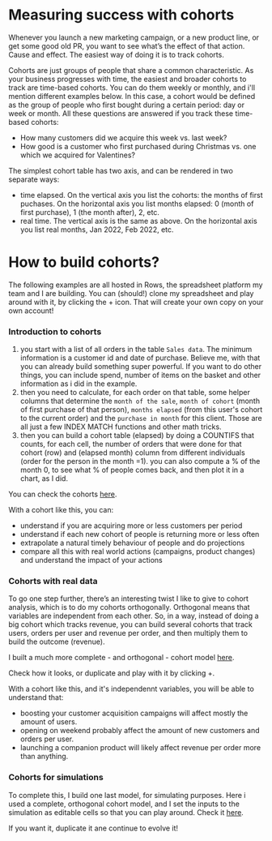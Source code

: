 # Measuring success with cohorts

Whenever you launch a new marketing campaign, or a new product line, or get some good old PR, you want to see what’s the effect of that action. Cause and effect. The easiest way of doing it is to track cohorts.

Cohorts are just groups of people that share a common characteristic. As your business progresses with time, the easiest and broader cohorts to track are time-based cohorts. You can do them weekly or monthly, and i'll mention different examples below. In this case, a cohort would be defined as the group of people who first bought during a certain period: day or week or month. All these questions are answered if you track these time-based cohorts:
- How many customers did we acquire this week vs. last week? 
- How good is a customer who first purchased during Christmas vs. one which we acquired for Valentines? 

The simplest cohort table has two axis, and can be rendered in two separate ways:
- time elapsed. On the vertical axis you list the cohorts: the months of first puchases. On the horizontal axis you list months elapsed: 0 (month of first purchase), 1 (the month after), 2, etc.
- real time. The vertical axis is the same as above. On the horizontal axis you list real months, Jan 2022, Feb 2022, etc.

# How to build cohorts?

The following examples are all hosted in Rows, the spreadsheet platform my team and I are building. You can (should!) clone my spreadsheet and play around with it, by clicking the + icon. That will create your own copy on your own account!

### Introduction to cohorts 

1. you start with a list of all orders in the table `Sales data`. The minimum information is a customer id and date of purchase. Believe me, with that you can already build something super powerful. If you want to do other things, you can include spend, number of items on the basket and other information as i did in the example.
2. then you need to calculate, for each order on that table, some helper columns that determine the `month of the sale`, `month of cohort` (month of first purchase of that person), `months elapsed` (from this user's cohort to the current order) and the `purchase in month` for this client. Those are all just a few INDEX MATCH functions and other math tricks.
3. then you can build a cohort table (elapsed) by doing a COUNTIFS that counts, for each cell, the number of orders that were done for that cohort (row) and (elapsed month) column from different individuals (order for the person in the month =1). you can also compute a % of the month 0, to see what % of people comes back, and then plot it in a chart, as I did.

You can check the cohorts [here](https://rows.com/humberto/analytics/cohorts-introduction-6EEmgZhfuc2euqbFWCyWTx/live). 

With a cohort like this, you can:

* understand if you are acquiring more or less customers per period
* understand if each new cohort of people is returning more or less often
* extrapolate a natural timely behaviour of people and do projections
* compare all this with real world actions (campaigns, product changes) and understand the impact of your actions

### Cohorts with real data

To go one step further, there’s an interesting twist I like to give to cohort analysis, which is to do my cohorts orthogonally. Orthogonal means that variables are independent from each other. So, in a way, instead of doing a big cohort which tracks revenue, you can build several cohorts that track users, orders per user and revenue per order, and then multiply them to build the outcome (revenue).

I built a much more complete - and orthogonal - cohort model [here](https://rows.com/humberto/analytics/cohorts-for-e-commerce-real-data-7AgSTMDhctsstfl7hUQMxN/a8e012a4-8fb2-44b3-8f70-f1ccbb124fa3/live). 

Check how it looks, or duplicate and play with it by clicking +.

With a cohort like this, and it's independennt variables, you will be able to understand that:

* boosting your customer acquisition campaigns will affect mostly the amount of users.
* opening on weekend probably affect the amount of new customers and orders per user.
* launching a companion product will likely affect revenue per order more than anything.

### Cohorts for simulations

To complete this, I build one last model, for simulating purposes. Here i used a complete, orthogonal cohort model, and I set the inputs to the simulation as editable cells so that you can play around. Check it [here](https://rows.com/humberto/analytics/cohorts-for-e-commerce-simulator-2tyl566FH2bc8fNtbMvmyI/6ce4e9ad-2e74-47a3-9886-99891384d424/live). 

If you want it, duplicate it ane continue to evolve it!


